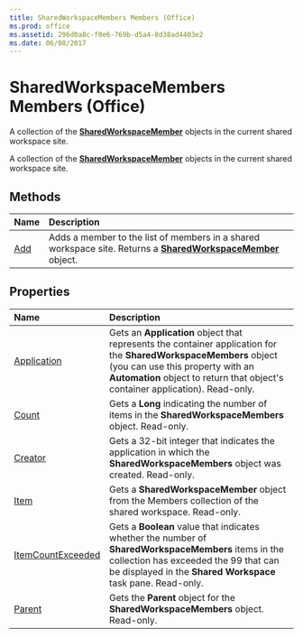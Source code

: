 ```yaml
---
title: SharedWorkspaceMembers Members (Office)
ms.prod: office
ms.assetid: 296d0a8c-f0e6-769b-d5a4-8d38ad4403e2
ms.date: 06/08/2017
---
```



# SharedWorkspaceMembers Members (Office)
A collection of the  **[SharedWorkspaceMember](sharedworkspacemember-object-office.md)** objects in the current shared workspace site.

A collection of the  **[SharedWorkspaceMember](sharedworkspacemember-object-office.md)** objects in the current shared workspace site.


## Methods



|**Name**|**Description**|
|:-----|:-----|
|[Add](sharedworkspacemembers-add-method-office.md)|Adds a member to the list of members in a shared workspace site. Returns a  **[SharedWorkspaceMember](sharedworkspacemember-object-office.md)** object.|

## Properties



|**Name**|**Description**|
|:-----|:-----|
|[Application](sharedworkspacemembers-application-property-office.md)|Gets an  **Application** object that represents the container application for the **SharedWorkspaceMembers** object (you can use this property with an **Automation** object to return that object's container application). Read-only.|
|[Count](sharedworkspacemembers-count-property-office.md)|Gets a  **Long** indicating the number of items in the **SharedWorkspaceMembers** object. Read-only.|
|[Creator](sharedworkspacemembers-creator-property-office.md)|Gets a 32-bit integer that indicates the application in which the  **SharedWorkspaceMembers** object was created. Read-only.|
|[Item](sharedworkspacemembers-item-property-office.md)|Gets a  **SharedWorkspaceMember** object from the Members collection of the shared workspace. Read-only.|
|[ItemCountExceeded](sharedworkspacemembers-itemcountexceeded-property-office.md)|Gets a  **Boolean** value that indicates whether the number of **SharedWorkspaceMembers** items in the collection has exceeded the 99 that can be displayed in the **Shared Workspace** task pane. Read-only.|
|[Parent](sharedworkspacemembers-parent-property-office.md)|Gets the  **Parent** object for the **SharedWorkspaceMembers** object. Read-only.|

